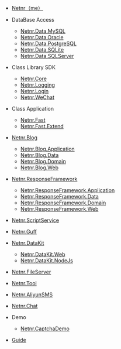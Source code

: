 - [Netnr（me）](README.md)

- DataBase Access
    - [Netnr.Data.MySQL](Netnr.Data.MySQL.md)
    - [Netnr.Data.Oracle](Netnr.Data.Oracle.md)
    - [Netnr.Data.PostgreSQL](Netnr.Data.PostgreSQL.md)
    - [Netnr.Data.SQLite](Netnr.Data.SQLite.md)
    - [Netnr.Data.SQLServer](Netnr.Data.SQLServer.md)

- Class Library SDK
    - [Netnr.Core](Netnr.Core.md)
    - [Netnr.Logging ](Netnr.Logging.md)
    - [Netnr.Login](Netnr.Login.md)
    - [Netnr.WeChat](Netnr.WeChat.md)

- Class Application
    - [Netnr.Fast](Netnr.Fast.md)
    - [Netnr.Fast.Extend](Netnr.Fast.Extend.md)

- [Netnr.Blog](Netnr.Blog.md) 
    - [Netnr.Blog.Application](Netnr.Blog.Application.md)
    - [Netnr.Blog.Data](Netnr.Blog.Data.md)
    - [Netnr.Blog.Domain](Netnr.Blog.Domain.md)
    - [Netnr.Blog.Web](Netnr.Blog.Web.md)

- [Netnr.ResponseFramework](Netnr.ResponseFramework.md)
    - [Netnr.ResponseFramework.Application](Netnr.ResponseFramework.Application.md)
    - [Netnr.ResponseFramework.Data](Netnr.ResponseFramework.Data.md)
    - [Netnr.ResponseFramework.Domain](Netnr.ResponseFramework.Domain.md)
    - [Netnr.ResponseFramework.Web](Netnr.ResponseFramework.Web.md)

- [Netnr.ScriptService ](Netnr.ScriptService.md)

- [Netnr.Guff](Netnr.Guff.md)

- [Netnr.DataKit](Netnr.DataKit.md)
    - [Netnr.DataKit.Web](Netnr.DataKit.Web.md)
    - [Netnr.DataKit.NodeJs](Netnr.DataKit.NodeJs.md)

- [Netnr.FileServer](Netnr.FileServer.md)

- [Netnr.Tool](Netnr.Tool.md)

- [Netnr.AliyunSMS](Netnr.AliyunSMS.md)

- [Netnr.Chat](Netnr.Chat.md)

- Demo
    - [Netnr.CaptchaDemo](Netnr.CaptchaDemo.md)

- [Guide](GUIDE.md)